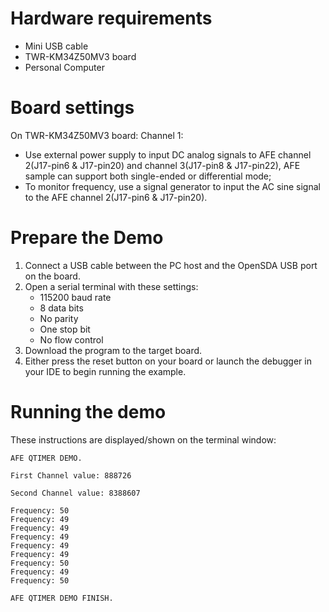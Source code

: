 Hardware requirements
=====================
- Mini USB cable
- TWR-KM34Z50MV3 board
- Personal Computer

Board settings
==============
On TWR-KM34Z50MV3 board:
Channel 1:
- Use external power supply to input DC analog signals to AFE channel 2(J17-pin6 & J17-pin20)
and channel 3(J17-pin8 & J17-pin22), AFE sample can support both single-ended or differential mode;
- To monitor frequency, use a signal generator to input the AC sine signal to the
AFE channel 2(J17-pin6 & J17-pin20).

Prepare the Demo
================
1. Connect a USB cable between the PC host and the OpenSDA USB port on the board.
2. Open a serial terminal with these settings:
    - 115200 baud rate
    - 8 data bits
    - No parity
    - One stop bit
    - No flow control
3. Download the program to the target board.
4. Either press the reset button on your board or launch the debugger in your IDE to begin running the example.

Running the demo
================
These instructions are displayed/shown on the terminal window:

~~~~~~~~~~~~~~~~~~~~~~~
AFE QTIMER DEMO.

First Channel value: 888726 

Second Channel value: 8388607

Frequency: 50
Frequency: 49
Frequency: 49
Frequency: 49
Frequency: 49
Frequency: 49
Frequency: 50
Frequency: 49
Frequency: 50

AFE QTIMER DEMO FINISH.
~~~~~~~~~~~~~~~~~~~~~~~
